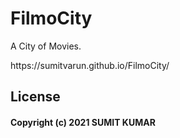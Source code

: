 # FilmoCity

<p> A City of Movies.</p>
https://sumitvarun.github.io/FilmoCity/

## License
#### Copyright (c) 2021 SUMIT KUMAR
